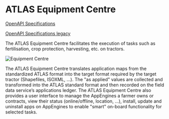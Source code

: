 # ATLAS Equipment Centre

[OpenAPI Specifications](https://petstore.swagger.io?url=https://raw.githubusercontent.com/atlasH2020-templates/equipment_centre/v0.1.0/oas.json)

[OpenAPI Specifications legacy](https://sensorsystems.iais.fraunhofer.de/doc/?url=https://raw.githubusercontent.com/atlasH2020-templates/equipment_centre/v0.1.0/oas.json)  

The ATLAS Equipment Centre facilitates the execution of tasks such as fertilisation, crop protection, harvesting, etc. on tractors.

![Equipment Centre](equipment_centre.png)

The ATLAS Equipment Centre translates application maps from the standardized ATLAS format into the target format required by the target tractor (Shapefiles, ISOXML, ...). The "as applied" values are collected and transformed into the ATLAS standard format and then recorded on the field data service’s applications ledger.
The ATLAS Equipment Centre also provides a user interface to manage the AppEngines a farmer owns or contracts, view their status (online/offline, location, ...), install, update and uninstall apps on AppEngines to enable "smart" on-board functionality for selected tasks.
